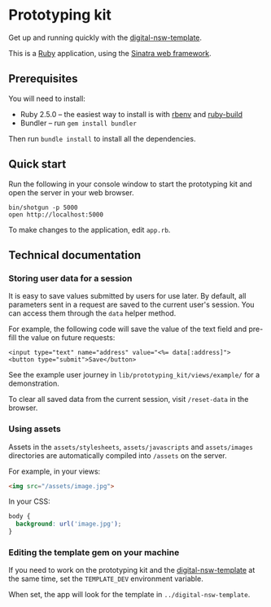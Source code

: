 # Prototyping kit

Get up and running quickly with the [digital-nsw-template](https://github.com/digitalnsw/digital-nsw-template).

This is a [Ruby](https://www.ruby-lang.org/) application, using the [Sinatra web framework](https://http://sinatrarb.com).

## Prerequisites

You will need to install:

- Ruby 2.5.0 – the easiest way to install is with [rbenv](https://github.com/rbenv/rbenv) and [ruby-build](https://github.com/rbenv/ruby-build)
- Bundler – run `gem install bundler`

Then run `bundle install` to install all the dependencies.

## Quick start

Run the following in your console window to start the prototyping kit and open the server in your web browser.

```
bin/shotgun -p 5000
open http://localhost:5000
```

To make changes to the application, edit `app.rb`.

## Technical documentation

### Storing user data for a session

It is easy to save values submitted by users for use later. By default, all parameters sent in a request are saved to the current user's session. You can access them through the `data` helper method.

For example, the following code will save the value of the text field and pre-fill the value on future requests:

```erb
<input type="text" name="address" value="<%= data[:address]">
<button type="submit">Save</button>
```

See the example user journey in `lib/prototyping_kit/views/example/` for a demonstration.

To clear all saved data from the current session, visit `/reset-data` in the browser.

### Using assets

Assets in the `assets/stylesheets`, `assets/javascripts` and `assets/images` directories are automatically compiled into `/assets` on the server.

For example, in your views:

```html
<img src="/assets/image.jpg">
```

In your CSS:

```css
body {
  background: url('image.jpg');
}
```

### Editing the template gem on your machine

If you need to work on the prototyping kit and the [digital-nsw-template](https://github.com/digitalnsw/digital-nsw-template) at the same time, set the `TEMPLATE_DEV` environment variable.

When set, the app will look for the template in `../digital-nsw-template`.
